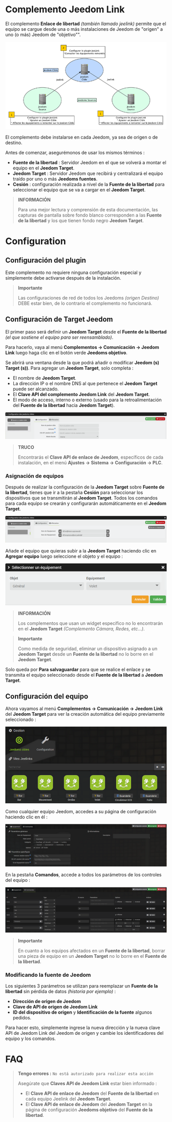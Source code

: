 # Complemento Jeedom Link

El complemento **Enlace de libertad** *(también llamado jeelink)* permite que el equipo se cargue desde una o más instalaciones de Jeedom de "origen" a uno (o más) Jeedom de "objetivo"".

![jeelink1](../images/jeelink1.png)

El complemento debe instalarse en cada Jeedom, ya sea de origen o de destino.

Antes de comenzar, asegurémonos de usar los mismos términos :
- **Fuente de la libertad** : Servidor Jeedom en el que se volverá a montar el equipo en el **Jeedom Target**.
- **Jeedom Target** : Servidor Jeedom que recibirá y centralizará el equipo traído por uno o más **Jeedoms fuentes**.
- **Cesión** : configuración realizada a nivel de la **Fuente de la libertad** para seleccionar el equipo que se va a cargar en el **Jeedom Target**.

>**INFORMACIÓN**
>
>Para una mejor lectura y comprensión de esta documentación, las capturas de pantalla sobre fondo blanco corresponden a las **Fuente de la libertad** y los que tienen fondo negro **Jeedom Target**.

# Configuration

## Configuración del plugin

Este complemento no requiere ninguna configuración especial y simplemente debe activarse después de la instalación.

>**Importante**
>
>Las configuraciones de red de todos los Jeedoms *(origen Destino)* DEBE estar bien, de lo contrario el complemento no funcionará.

## Configuración de Target Jeedom

El primer paso será definir un **Jeedom Target** desde el **Fuente de la libertad** *(el que sostiene el equipo para ser reensamblado)*.

Para hacerlo, vaya al menú **Complementos → Comunicación → Jeedom Link** luego haga clic en el botón verde **Jeedoms objetivo**.

Se abrirá una ventana desde la que podrá añadir o modificar **Jeedom (s) Target (s))**. Para agregar un **Jeedom Target**, solo completa :

- El nombre de **Jeedom Target**.
- La dirección IP o el nombre DNS al que pertenece el **Jeedom Target** puede ser alcanzado.
- El **Clave API del complemento Jeedom Link** del **Jeedom Target**.
- El modo de acceso, interno o externo (usado para la retroalimentación del **Fuente de la libertad** hacia **Jeedom Target**).

![jeelink2](../images/jeelink2.png)

>**TRUCO**
>
>Encontrarás el **Clave API de enlace de Jeedom**, específicos de cada instalación, en el menú **Ajustes → Sistema → Configuración → PLC**.

### Asignación de equipos

Después de realizar la configuración de la **Jeedom Target** sobre **Fuente de la libertad**, tienes que ir a la pestaña **Cesión** para seleccionar los dispositivos que se transmitirán al **Jeedom Target**. Todos los comandos para cada equipo se crearán y configurarán automáticamente en el **Jeedom Target**.

![jeelink3](../images/jeelink3.png)

Añade el equipo que quieras subir a la **Jeedom Target** haciendo clic en **Agregar equipo** luego seleccione el objeto y el equipo :

![jeelink5](../images/jeelink5.png)

>**INFORMACIÓN**
>
>Los complementos que usan un widget específico no lo encontrarán en el **Jeedom Target** *(Complemento Cámara, Redes, etc…​)*.

>**Importante**
>
>Como medida de seguridad, eliminar un dispositivo asignado a un **Jeedom Target** desde un **Fuente de la libertad** no lo borre en el **Jeedom Target**.

Solo queda por **Para salvaguardar** para que se realice el enlace y se transmita el equipo seleccionado desde el **Fuente de la libertad** a **Jeedom Target**.

## Configuración del equipo

Ahora vayamos al menú **Complementos → Comunicación → Jeedom Link** del **Jeedom Target** para ver la creación automática del equipo previamente seleccionado :

![jeelink4](../images/jeelink4.png)

Como cualquier equipo Jeedom, accedes a su página de configuración haciendo clic en él :

![jeelink6](../images/jeelink6.png)

En la pestaña **Comandos**, accede a todos los parámetros de los controles del equipo :

![jeelink7](../images/jeelink7.png)

>**Importante**
>
>En cuanto a los equipos afectados en un **Fuente de la libertad**, borrar una pieza de equipo en un **Jeedom Target** no lo borre en el **Fuente de la libertad**.

### Modificando la fuente de Jeedom

Los siguientes 3 parámetros se utilizan para reemplazar un **Fuente de la libertad** sin pérdida de datos *(historia por ejemplo)* :

-   **Dirección de origen de Jeedom**
-   **Clave de API de origen de Jeedom Link**
-   **ID del dispositivo de origen** y **Identificación de la fuente** algunos pedidos.

Para hacer esto, simplemente ingrese la nueva dirección y la nueva clave API de Jeedom Link del Jeedom de origen y cambie los identificadores del equipo y los comandos.

# FAQ

>**Tengo errores :** `No está autorizado para realizar esta acción`
>
>Asegúrate que **Claves API de Jeedom Link** estar bien informado :
>- El **Clave API de enlace de Jeedom** del **Fuente de la libertad** en cada equipo Jeelink del **Jeedom Target**.
>- El **Clave API de enlace de Jeedom** del **Jeedom Target** en la página de configuración **Jeedoms objetivo** del **Fuente de la libertad**.
